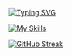 [![Typing SVG](https://readme-typing-svg.demolab.com?font=Fira+Code&size=24&duration=3000&pause=1000&width=1000&lines=Xiaoyang+Liu;Software+Engineering+Student;Lifelong+Learner)](https://git.io/typing-svg)


[![My Skills](https://skillicons.dev/icons?i=typescript,react,python,next,vite,tailwindcss,firebase,appwrite,kotlin)](https://skillicons.dev)

[![GitHub Streak](https://streak-stats.demolab.com?user=ERHUTUZI123&theme=meta-dark&hide_border=true&card_width=480)](https://git.io/streak-stats)
<!---
ERHUTUZI123/ERHUTUZI123 is a ✨ special ✨ repository because its `README.md` (this file) appears on your GitHub profile.
You can click the Preview link to take a look at your changes.
--->
